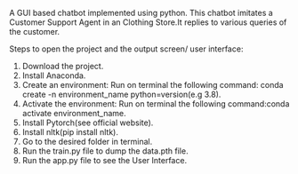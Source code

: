 A GUI based chatbot implemented using python.
This chatbot imitates a Customer Support Agent in an Clothing Store.It replies to various queries of the customer.

Steps to open the project and the output screen/ user interface:

  1. Download the project.
  2. Install Anaconda.
  3. Create an environment:
      Run on terminal the following command: conda create -n environment_name python=version(e.g 3.8).
  4. Activate the environment:
      Run on terminal the following command:conda activate environment_name.
  5. Install Pytorch(see official website).
  6. Install nltk(pip install nltk).
  7. Go to the desired folder in terminal.
  8. Run the train.py file to dump the data.pth file.
  9. Run the app.py file to see the User Interface.
